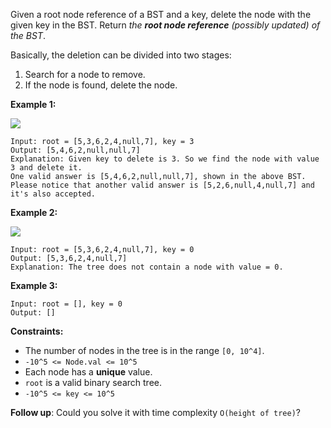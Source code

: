 Given a root node reference of a BST and a key, delete the node with the given key in the BST. Return *the **root node reference** (possibly updated) of the BST*.

Basically, the deletion can be divided into two stages:

1. Search for a node to remove.
2. If the node is found, delete the node.

**Example 1:**

![](https://assets.leetcode.com/uploads/2020/09/04/del_node_1.jpg)

```
Input: root = [5,3,6,2,4,null,7], key = 3
Output: [5,4,6,2,null,null,7]
Explanation: Given key to delete is 3. So we find the node with value 3 and delete it.
One valid answer is [5,4,6,2,null,null,7], shown in the above BST.
Please notice that another valid answer is [5,2,6,null,4,null,7] and it's also accepted.
```
**Example 2:**

![](https://assets.leetcode.com/uploads/2020/09/04/del_node_supp.jpg)

```
Input: root = [5,3,6,2,4,null,7], key = 0
Output: [5,3,6,2,4,null,7]
Explanation: The tree does not contain a node with value = 0.
```
**Example 3:**
```
Input: root = [], key = 0
Output: []
```
**Constraints:**
- The number of nodes in the tree is in the range `[0, 10^4]`.
- `-10^5 <= Node.val <= 10^5`
- Each node has a **unique** value.
- `root` is a valid binary search tree.
- `-10^5 <= key <= 10^5`

**Follow up**: Could you solve it with time complexity `O(height of tree)`?